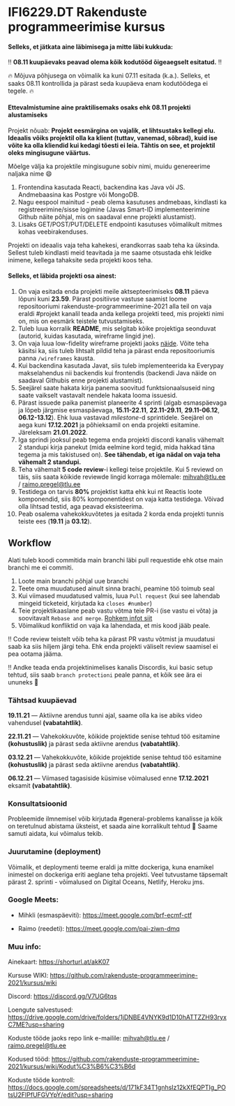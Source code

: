 # IFI6229.DT Rakenduste programmeerimise kursus

#### Selleks, et jätkata aine läbimisega ja mitte läbi kukkuda:
‼️ **08.11 kuupäevaks peavad olema kõik kodutööd õigeaegselt esitatud.** ‼️

🔥 Mõjuva põhjusega on võimalik ka kuni 07.11 esitada (k.a.). Selleks, et saaks 08.11 kontrollida ja pärast seda kuupäeva enam kodutöödega ei tegele. 🔥

#### Ettevalmistumine aine praktilisemaks osaks ehk 08.11 projekti alustamiseks

Projekt nõuab:
**Projekt eesmärgina on vajalik, et lihtsustaks kellegi elu. Ideaalis võiks projektil olla ka klient (tuttav, vanemad, sõbrad), kuid ise võite ka olla kliendid kui kedagi tõesti ei leia. Tähtis on see, et projektil oleks mingisugune väärtus.**

Mõelge välja ka projektile mingisugune sobiv nimi, muidu genereerime naljaka nime 😄

1. Frontendina kasutada Reacti, backendina kas Java või JS. Andmebaasina kas Postgre või MongoDB.
2. Nagu eespool mainitud - peab olema kasutuses andmebaas, kindlasti ka registreerimine/sisse logimine (Javas Smart-ID implementeerimine Github näite põhjal, mis on saadaval enne projekti alustamist).
3. Lisaks GET/POST/PUT/DELETE endpointi kasutuses võimalikult mitmes kohas veebirakenduses.

Projekti on ideaalis vaja teha kahekesi, erandkorras saab teha ka üksinda. Sellest tuleb kindlasti meid teavitada ja me saame otsustada ehk leidke inimene, kellega tahaksite seda projekti koos teha.

#### Selleks, et läbida projekti osa ainest:

1. On vaja esitada enda projekti meile aktsepteerimiseks **08.11** päeva lõpuni kuni **23.59**. Pärast positiivse vastuse saamist loome repositooriumi rakenduste-programmeerimine-2021 alla teil on vaja eraldi #projekt kanalil  teada anda kellega projekti teed, mis projekti nimi on, mis on eesmärk teistele tutvustamiseks.
2. Tuleb luua korralik **README**, mis selgitab kõike projektiga seonduvat (autorid, kuidas kasutada, wireframe lingid jne).
3. On vaja luua low-fidelity wireframe projekti jaoks [näide](https://images.ctfassets.net/qop92tnevinq/0LwOZ4G6nxFy7zp62aRqg/a3e19a8955b3a2ef97f3ddf3a25d0b45/low-fidelity-wireframes-web.png?fm=webp&q=80). Võite teha käsitsi ka, siis tuleb lihtsalt pildid teha ja pärast enda repositooriumis panna `/wireframes` kausta.
4. Kui backendina kasutada Javat, siis tuleb implementeerida ka Everypay makselahendus nii backendis kui frontendis (backendi Java näide on saadaval Githubis enne projekti alustamist).
5. Seejärel saate hakata kirja panema soovitud funktsionaalsuseid ning saate vaikselt vastavalt nendele hakata looma issuesid.
6. Pärast issuede paika panemist planeerite 4 sprinti (algab esmaspäevaga ja lõpeb järgmise esmaspäevaga, **15.11-22.11**, **22.11-29.11**, **29.11-06.12**, **06.12-13.12**). Ehk luua vastavad *milestone*-d sprintidele. Seejärel on aega kuni **17.12.2021** ja põhieksamil on enda projekti esitamine. Järeleksam **21.01.2022**.
7. Iga sprindi jooksul peab tegema enda projekti discordi kanalis vähemalt 2 standupi kirja panekut (mida eelmine kord tegid, mida hakkad täna tegema ja mis takistused on). **See tähendab, et iga nädal on vaja teha vähemalt 2 standupi.**
8. Teha vähemalt **5 code review**-i kellegi teise projektile. Kui 5 reviewd on täis, siis saata kõikide reviewde lingid korraga mõlemale: mihvah@tlu.ee / raimo.pregel@tlu.ee
9. Testidega on tarvis **80%** projektist katta ehk kui nt Reactis loote komponendid, siis 80% komponentidest on vaja katta testidega. Võivad olla lihtsad testid, aga peavad eksisteerima. 
10. Peab osalema vahekokkuvõtetes ja esitada 2 korda enda projekti tunnis teiste ees (**19.11** ja **03.12**).


## Workflow

Alati tuleb koodi commitida main branchi läbi pull requestide ehk otse main branchi me ei commiti. 

1. Loote main branchi põhjal uue branchi
2. Teete oma muudatused ainult sinna brachi, peamine töö toimub seal
3. Kui viimased muudatused valmis, luua ```Pull request``` (kui see lahendab mingeid ticketeid, kirjutada ka ```closes #number```)
4. Teie projektikaaslane peab vastu võtma teie PR-i (ise vastu ei võta) ja soovitavalt ```Rebase and merge```. [Rohkem infot siit](https://rietta.com/blog/github-merge-types/)
5. Võimalikud konfliktid on vaja ka lahendada, et mis kood jääb peale. 

‼️ Code review teistelt võib teha ka pärast PR vastu võtmist ja muudatusi saab ka siis hiljem järgi teha. Ehk enda projekti väliselt review saamisel ei pea ootama jääma.

‼️ Andke teada enda projektinimelises kanalis Discordis, kui basic setup tehtud, siis saab ```branch protectioni``` peale panna, et kõik see ära ei ununeks 🙂

### Tähtsad kuupäevad

**19.11.21** — Aktiivne arendus tunni ajal, saame olla ka ise abiks video vahendusel **(vabatahtlik)**.

**22.11.21** — Vahekokkuvõte, kõikide projektide senise tehtud töö esitamine **(kohustuslik)** ja pärast seda aktiivne arendus **(vabatahtlik)**.

**03.12.21** — Vahekokkuvõte, kõikide projektide senise tehtud töö esitamine **(kohustuslik)** ja pärast seda aktiivne arendus **(vabatahtlik)**.

**06.12.21** — Viimased tagasiside küsimise võimalused enne **17.12.2021** eksamit **(vabatahtlik)**.


### Konsultatsioonid

Probleemide ilmnemisel võib kirjutada #general-problems kanalisse ja kõik on teretulnud abistama üksteist, et saada aine korralikult tehtud 🙂 Saame samuti aidata, kui võimalus tekib.

### Juurutamine (deployment)

Võimalik, et deploymenti teeme eraldi ja mitte dockeriga, kuna enamikel inimestel on dockeriga eriti aeglane teha projekti. Veel tutvustame täpsemalt pärast 2. sprinti - võimalused on Digital Oceans, Netlify, Heroku jms.

### Google Meets:

- Mihkli (esmaspäeviti): https://meet.google.com/brf-ecmf-ctf

- Raimo (reedeti): https://meet.google.com/pai-ziwn-dmq

### Muu info: 


Ainekaart: https://shorturl.at/akK07

Kursuse WIKI: https://github.com/rakenduste-programmeerimine-2021/kursus/wiki

Discord: https://discord.gg/V7UG6tqs

Loengute salvestused: https://drive.google.com/drive/folders/1jDNBE4VNYK9d1D10hATTZZH93ryxC7ME?usp=sharing

Koduste tööde jaoks repo link e-mailile: mihvah@tlu.ee / raimo.pregel@tlu.ee

Kodused tööd: https://github.com/rakenduste-programmeerimine-2021/kursus/wiki/Kodut%C3%B6%C3%B6d

Koduste tööde kontroll: https://docs.google.com/spreadsheets/d/171kF34T1gnhsIz12kXfEQPTIg_POtsU2FIPfUFGVYpY/edit?usp=sharing
